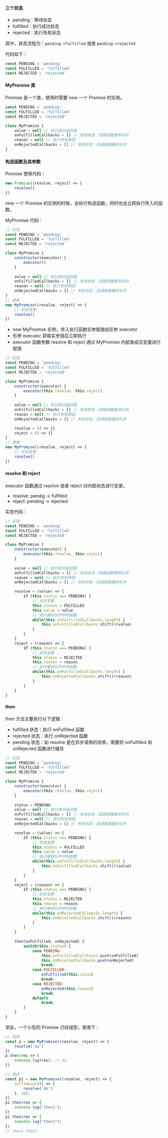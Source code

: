 #### 三个状态

- pending：等待状态
- fulfilled：执行成功状态
- rejected：执行失败状态

其中，状态流程为：`pending->fulfilled` 或者 `pending->rejected`

代码如下：

```js
const PENDING = 'pending'
const FULFILLED = 'fulfilled'
const REJECTED = 'rejected'
```

#### MyPromise 类

Promise 是一个类，使用时需要 new 一个 Promise 的实例。

```js
const PENDING = 'pending'
const FULFILLED = 'fulfilled'
const REJECTED = 'rejected'

class MyPromise {
    value = null // 执行成功返回值
	onFulfilledCallbacks = [] // 成功状态：回调函数缓存队列
	reason = null // 执行失败原因
	onRejectedCallbacks = [] // 失败状态：回调函数缓存队列
}
```

#### 构造函数及其参数

Promise 使用代码：

```js
new Promise((resolve, reject) => {
	resolve()   
})
```

new 一个 Promise 的实例的时候，会执行构造函数，同时也会立即执行传入的函数。

MyPromise 代码：

```js
// 实现
const PENDING = 'pending'
const FULFILLED = 'fulfilled'
const REJECTED = 'rejected'

class MyPromise {
    constructor(executor) {
        executor()
    }
    
    value = null // 执行成功返回值
	onFulfilledCallbacks = [] // 成功状态：回调函数缓存队列
	reason = null // 执行失败原因
	onRejectedCallbacks = [] // 失败状态：回调函数缓存队列
}
// 使用
new MyPromise((resolve, reject) => {
    // 状态变更
    resolve()
})
```

- new MyPromise 实例，传入执行函数实参赋值给形参 executor
- 形参 executor 获取实参值后立即执行
- executor 函数参数 resolve 和 reject 通过 MyPromise 内部类成员变量进行赋值

```js
// 实现
const PENDING = 'pending'
const FULFILLED = 'fulfilled'
const REJECTED = 'rejected'

class MyPromise {
    constructor(executor) {
        executor(this.resolve, this.reject)
    }
    
    value = null // 执行成功返回值
	onFulfilledCallbacks = [] // 成功状态：回调函数缓存队列
	reason = null // 执行失败原因
	onRejectedCallbacks = [] // 失败状态：回调函数缓存队列

    resolve = () => {}
    reject = () => {}
}
// 使用
new MyPromise((resolve, reject) => {
    // 状态变更
    resolve()
})
```

#### resolve 和 reject

executor 函数通过 resolve 或者 reject 对内部状态进行变更。

- resolve: pendig -> fulfilled
- reject: pending -> rejected

实现代码：

```js
// 实现
const PENDING = 'pending'
const FULFILLED = 'fulfilled'
const REJECTED = 'rejected'

class MyPromise {
    constructor(executor) {
        executor(this.resolve, this.reject)
    }
    
    value = null // 执行成功返回值
	onFulfilledCallbacks = [] // 成功状态：回调函数缓存队列
	reason = null // 执行失败原因
	onRejectedCallbacks = [] // 失败状态：回调函数缓存队列

    resolve = (value) => {
        if (this.status === PENDING) {
            // 状态变更
            this.status = FULFILLED
            this.value = value
            // 执行缓存队列中的函数
            while(this.onFulfilledCallbacks.length) {
				this.onFulfilledCallbacks.shift()(value)
            }
        }
    }
    reject = (reason) => {
        if (this.status === PENDING) {
            // 状态变更
            this.status = REJECTED
            this.reason = reason
            // 执行缓存队列中的函数
            while(this.onFulfilledCallbacks.length) {
				this.onRejectedCallbacks.shift()(reason)
            }
        }
    }
}
```

#### then

then 方法主要执行以下逻辑：

- fulfilled 状态：执行 onFulfilled 函数
- rejected 状态：执行 onRejected 函数
- pending 状态：如 resolve 是在异步调用的场景，需要将 onFulfilled 和 onRejected 函数进行缓存

```js
// 实现
const PENDING = 'pending'
const FULFILLED = 'fulfilled'
const REJECTED = 'rejected'

class MyPromise {
    constructor(executor) {
        executor(this.resolve, this.reject)
    }
    
    status = PENDING
    value = null // 执行成功返回值
	onFulfilledCallbacks = [] // 成功状态：回调函数缓存队列
	reason = null // 执行失败原因
	onRejectedCallbacks = [] // 失败状态：回调函数缓存队列

    resolve = (value) => {
        if (this.status === PENDING) {
            // 状态变更
            this.status = FULFILLED
            this.value = value
            // 执行缓存队列中的函数
            while(this.onFulfilledCallbacks.length) {
				this.onFulfilledCallbacks.shift()(value)
            }
        }
    }
    reject = (reason) => {
        if (this.status === PENDING) {
            // 状态变更
            this.status = REJECTED
            this.reason = reason
            // 执行缓存队列中的函数
            while(this.onRejectedCallbacks.length) {
				this.onRejectedCallbacks.shift()(reason)
            }
        }
    }
    
    then(onFulfilled, onRejected) {
        switch(this.status) {
            case PENDING:
            	this.onFulfilledCallbacks.push(onFulfilled)
            	this.onRejectedCallbacks.push(onRejected)
            	break;
            case FULFILLED:
                onFulfilled(this.value)      
            	break;
            case REJECTED:
                onRejected(this.reason)  
            	break;
            default:
            	break;
        }
    }
}
```

至此，一个小型的 Promise 已经成型，使用下：

```js
// 同步
const p = new MyPromise((resolve, reject) => {
    resolve('aa')
})
p.then(res => {
    console.log(res); // aa
})

// 异步
const p1 = new MyPromise((resolve, reject) => {
    setTimeout(() => {
        resolve('bb')
    }, 10);
})
p1.then(res => {
    console.log('then1');
})
p1.then(res => {
    console.log("then2");
})
// then1 then2
```